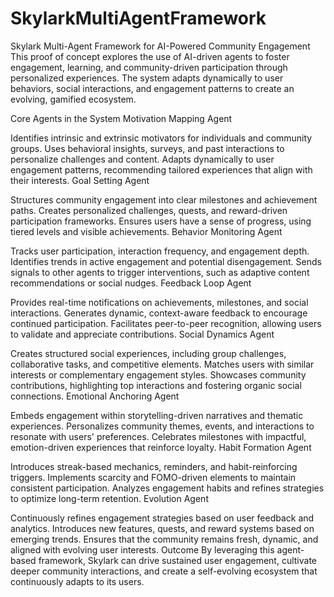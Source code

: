 # SkylarkMultiAgentFramework
Skylark Multi-Agent Framework for AI-Powered Community Engagement
This proof of concept explores the use of AI-driven agents to foster engagement, learning, and community-driven participation through personalized experiences. The system adapts dynamically to user behaviors, social interactions, and engagement patterns to create an evolving, gamified ecosystem.

Core Agents in the System
Motivation Mapping Agent

Identifies intrinsic and extrinsic motivators for individuals and community groups.
Uses behavioral insights, surveys, and past interactions to personalize challenges and content.
Adapts dynamically to user engagement patterns, recommending tailored experiences that align with their interests.
Goal Setting Agent

Structures community engagement into clear milestones and achievement paths.
Creates personalized challenges, quests, and reward-driven participation frameworks.
Ensures users have a sense of progress, using tiered levels and visible achievements.
Behavior Monitoring Agent

Tracks user participation, interaction frequency, and engagement depth.
Identifies trends in active engagement and potential disengagement.
Sends signals to other agents to trigger interventions, such as adaptive content recommendations or social nudges.
Feedback Loop Agent

Provides real-time notifications on achievements, milestones, and social interactions.
Generates dynamic, context-aware feedback to encourage continued participation.
Facilitates peer-to-peer recognition, allowing users to validate and appreciate contributions.
Social Dynamics Agent

Creates structured social experiences, including group challenges, collaborative tasks, and competitive elements.
Matches users with similar interests or complementary engagement styles.
Showcases community contributions, highlighting top interactions and fostering organic social connections.
Emotional Anchoring Agent

Embeds engagement within storytelling-driven narratives and thematic experiences.
Personalizes community themes, events, and interactions to resonate with users' preferences.
Celebrates milestones with impactful, emotion-driven experiences that reinforce loyalty.
Habit Formation Agent

Introduces streak-based mechanics, reminders, and habit-reinforcing triggers.
Implements scarcity and FOMO-driven elements to maintain consistent participation.
Analyzes engagement habits and refines strategies to optimize long-term retention.
Evolution Agent

Continuously refines engagement strategies based on user feedback and analytics.
Introduces new features, quests, and reward systems based on emerging trends.
Ensures that the community remains fresh, dynamic, and aligned with evolving user interests.
Outcome
By leveraging this agent-based framework, Skylark can drive sustained user engagement, cultivate deeper community interactions, and create a self-evolving ecosystem that continuously adapts to its users.
